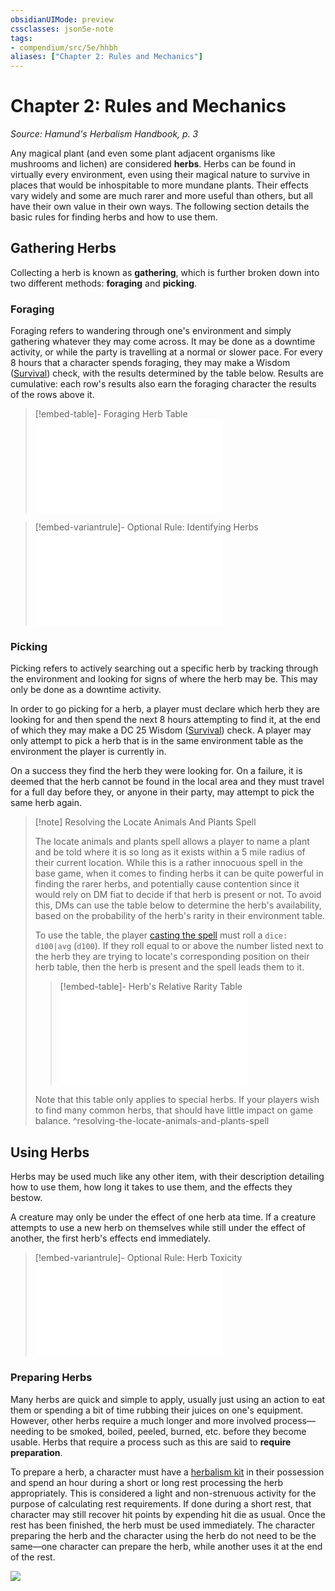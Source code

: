 ```yaml
---
obsidianUIMode: preview
cssclasses: json5e-note
tags:
- compendium/src/5e/hhbh
aliases: ["Chapter 2: Rules and Mechanics"]
---
```

# Chapter 2: Rules and Mechanics
*Source: Hamund's Herbalism Handbook, p. 3* 

Any magical plant (and even some plant adjacent organisms like mushrooms and lichen) are considered **herbs**. Herbs can be found in virtually every environment, even using their magical nature to survive in places that would be inhospitable to more mundane plants. Their effects vary widely and some are much rarer and more useful than others, but all have their own value in their own ways. The following section details the basic rules for finding herbs and how to use them.

## Gathering Herbs

Collecting a herb is known as **gathering**, which is further broken down into two different methods: **foraging** and **picking**.

### Foraging

Foraging refers to wandering through one's environment and simply gathering whatever they may come across. It may be done as a downtime activity, or while the party is travelling at a normal or slower pace. For every 8 hours that a character spends foraging, they may make a Wisdom ([Survival](/compendium/rules/skills.md#Survival)) check, with the results determined by the table below. Results are cumulative: each row's results also earn the foraging character the results of the rows above it.

> [!embed-table]- Foraging Herb Table
> ![Foraging Herb Table](compendium/tables/foraging-herb-table-hhbh.md)

> [!embed-variantrule]- Optional Rule: Identifying Herbs
> ![Optional Rule: Identifying Herbs](/compendium/rules/variant-rules/optional-rule-identifying-herbs-hhbh.md)

### Picking

Picking refers to actively searching out a specific herb by tracking through the environment and looking for signs of where the herb may be. This may only be done as a downtime activity.

In order to go picking for a herb, a player must declare which herb they are looking for and then spend the next 8 hours attempting to find it, at the end of which they may make a DC 25 Wisdom ([Survival](/compendium/rules/skills.md#Survival)) check. A player may only attempt to pick a herb that is in the same environment table as the environment the player is currently in.

On a success they find the herb they were looking for. On a failure, it is deemed that the herb cannot be found in the local area and they must travel for a full day before they, or anyone in their party, may attempt to pick the same herb again.

> [!note] Resolving the Locate Animals And Plants Spell
> 
> The locate animals and plants spell allows a player to name a plant and be told where it is so long as it exists within a 5 mile radius of their current location. While this is a rather innocuous spell in the base game, when it comes to finding herbs it can be quite powerful in finding the rarer herbs, and potentially cause contention since it would rely on DM fiat to decide if that herb is present or not. To avoid this, DMs can use the table below to determine the herb's availability, based on the probability of the herb's rarity in their environment table.
> 
> To use the table, the player [casting the spell](/compendium/rules/actions.md#cast%20a%20spell) must roll a `dice: d100|avg` (`d100`). If they roll equal to or above the number listed next to the herb they are trying to locate's corresponding position on their herb table, then the herb is present and the spell leads them to it.
> 
> > [!embed-table]- Herb's Relative Rarity Table
> > ![Herb's Relative Rarity Table](compendium/tables/herbs-relative-rarity-table-hhbh.md)
> 
> Note that this table only applies to special herbs. If your players wish to find many common herbs, that should have little impact on game balance.
^resolving-the-locate-animals-and-plants-spell

## Using Herbs

Herbs may be used much like any other item, with their description detailing how to use them, how long it takes to use them, and the effects they bestow.

A creature may only be under the effect of one herb ata time. If a creature attempts to use a new herb on themselves while still under the effect of another, the first herb's effects end immediately.

> [!embed-variantrule]- Optional Rule: Herb Toxicity
> ![Optional Rule: Herb Toxicity](/compendium/rules/variant-rules/optional-rule-herb-toxicity-hhbh.md)

### Preparing Herbs

Many herbs are quick and simple to apply, usually just using an action to eat them or spending a bit of time rubbing their juices on one's equipment. However, other herbs require a much longer and more involved process—needing to be smoked, boiled, peeled, burned, etc. before they become usable. Herbs that require a process such as this are said to **require preparation**.

To prepare a herb, a character must have a [herbalism kit](compendium/items/herbalism-kit.md) in their possession and spend an hour during a short or long rest processing the herb appropriately. This is considered a light and non-strenuous activity for the purpose of calculating rest requirements. If done during a short rest, that character may still recover hit points by expending hit die as usual. Once the rest has been finished, the herb must be used immediately. The character preparing the herb and the character using the herb do not need to be the same—one character can prepare the herb, while another uses it at the end of the rest.

![](https://raw.githubusercontent.com/TheGiddyLimit/homebrew/master/_img/HHH/HHbH/UsingHerbs.webp#center)